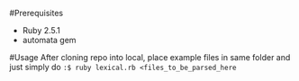 #Prerequisites
* Ruby 2.5.1
* automata gem

#Usage
After cloning repo into local, place example files in same folder and just simply do
` :$ ruby lexical.rb <files_to_be_parsed_here `

